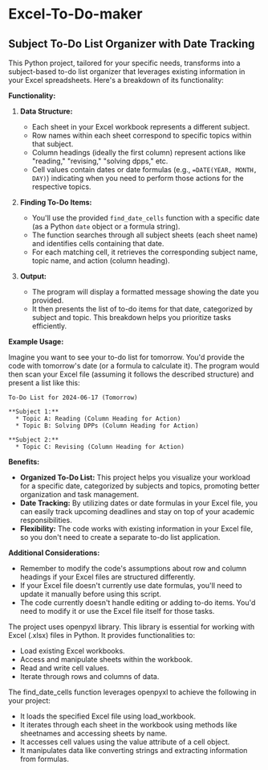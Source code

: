 # Excel-To-Do-maker
## Subject To-Do List Organizer with Date Tracking

This Python project, tailored for your specific needs, transforms into a subject-based to-do list organizer that leverages existing information in your Excel spreadsheets. Here's a breakdown of its functionality:

**Functionality:**

1. **Data Structure:**
   - Each sheet in your Excel workbook represents a different subject.
   - Row names within each sheet correspond to specific topics within that subject.
   - Column headings (ideally the first column) represent actions like "reading," "revising," "solving dpps," etc.
   - Cell values contain dates or date formulas (e.g., `=DATE(YEAR, MONTH, DAY)`) indicating when you need to perform those actions for the respective topics.

2. **Finding To-Do Items:**
   - You'll use the provided `find_date_cells` function with a specific date (as a Python `date` object or a formula string).
   - The function searches through all subject sheets (each sheet name) and identifies cells containing that date.
   - For each matching cell, it retrieves the corresponding subject name, topic name, and action (column heading).

3. **Output:**
   - The program will display a formatted message showing the date you provided.
   - It then presents the list of to-do items for that date, categorized by subject and topic. This breakdown helps you prioritize tasks efficiently.

**Example Usage:**

Imagine you want to see your to-do list for tomorrow. You'd provide the code with tomorrow's date (or a formula to calculate it). The program would then scan your Excel file (assuming it follows the described structure) and present a list like this:

```
To-Do List for 2024-06-17 (Tomorrow)

**Subject 1:**
  * Topic A: Reading (Column Heading for Action)
  * Topic B: Solving DPPs (Column Heading for Action)

**Subject 2:**
  * Topic C: Revising (Column Heading for Action)
```

**Benefits:**

- **Organized To-Do List:** This project helps you visualize your workload for a specific date, categorized by subjects and topics, promoting better organization and task management.
- **Date Tracking:** By utilizing dates or date formulas in your Excel file, you can easily track upcoming deadlines and stay on top of your academic responsibilities.
- **Flexibility:** The code works with existing information in your Excel file, so you don't need to create a separate to-do list application.

**Additional Considerations:**

- Remember to modify the code's assumptions about row and column headings if your Excel files are structured differently.
- If your Excel file doesn't currently use date formulas, you'll need to update it manually before using this script.
- The code currently doesn't handle editing or adding to-do items. You'd need to modify it or use the Excel file itself for those tasks.

The project uses openpyxl library.
This library is essential for working with Excel (.xlsx) files in Python. It provides functionalities to:
- Load existing Excel workbooks.
- Access and manipulate sheets within the workbook.
- Read and write cell values.
- Iterate through rows and columns of data.

The find_date_cells function leverages openpyxl to achieve the following in your project:

- It loads the specified Excel file using load_workbook.
- It iterates through each sheet in the workbook using methods like sheetnames and accessing sheets by name.
- It accesses cell values using the value attribute of a cell object.
- It manipulates data like converting strings and extracting information from formulas.
